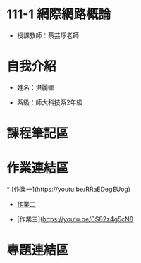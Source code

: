 # 111-1 網際網路概論
- 授課教師：蔡芸琤老師

<h1>自我介紹</h1>

- 姓名：洪麗娜

- 系級：師大科技系2年級

<h1>課程筆記區</h1>

<h1>作業連結區</h1>
* [作業一](https://youtu.be/RRaEDegEUog)

* [作業二](https://youtu.be/bk8yow4IDlA)

* [作業三](https://youtu.be/0S82z4g5cN8 

<h1>專題連結區</h1>


